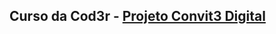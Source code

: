 ## Curso da Cod3r - [Projeto Convit3 Digital]('https://escola.formacao.dev/eventos/sala/projeto-convit3-digital-semana')
